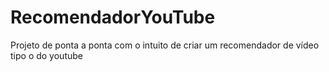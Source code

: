 # RecomendadorYouTube
Projeto de ponta a ponta com o intuito de criar um recomendador de vídeo tipo o do youtube
